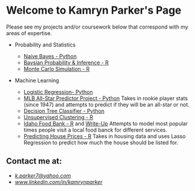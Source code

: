 # Welcome to Kamryn Parker's Page


Please see my projects and/or coursework below that correspond with my areas of expertise.

* Probability and Statistics
  - [Naive Bayes - Python](https://github.com/kampark7/CodeProjectsandCoursework/blob/master/EssentialsOfDataSciecne/hw05/naive-bayes.ipynb)
  - [Baysian Probability & Inference - R](https://github.com/kampark7/CodeProjectsandCoursework/blob/master/PrincipalsofDataScienceinR/Homeworks/Homework%209%20-%20Bayes%20Probability%20and%20Inference(1).rmd)
  - [Monte Carlo Simulation - R](https://github.com/kampark7/CodeProjectsandCoursework/blob/master/PrincipalsofDataScienceinR/Homeworks/Homework%209%20-%20Bayes%20Probability%20and%20Inference(1).rmd)

* Machine Learning
  - [Logistic Regression- Python](https://github.com/kampark7/CodeProjectsandCoursework/blob/master/IntroToMachineLearning/homework5/hw5.ipynb)
  - [MLB All-Star Predictor Project - Python](https://github.com/kampark7/CodeProjectsandCoursework/blob/master/IntroToMachineLearning/finalproject/finalproject.ipynb)
    Takes in rookie player stats (since 1947) and attempts to predict if they will be an all-star or not.
  - [Decision Tree Classifier - Python](https://github.com/kampark7/CodeProjectsandCoursework/blob/master/IntroToMachineLearning/homework6/Homework6.ipynb)
  - [Unsupervised Clustering - R](https://github.com/kampark7/CodeProjectsandCoursework/blob/master/PrincipalsofDataScienceinR/Homeworks/Homework%2013%20-%20Unsupervised%20Clustering.rmd)
  - [Idaho Food Bank - R](https://github.com/kampark7/CodeProjectsandCoursework/blob/master/StatisticalModelinginR/Project3/Project3.Rmd) and [Write-Up](https://github.com/kampark7/CodeProjectsandCoursework/blob/master/StatisticalModelinginR/Project3/Project3WriteUp.pdf) Attempts to model most popular times people visit a local food banck for different services.
  - [Predicting House Prices - R](https://github.com/kampark7/CodeProjectsandCoursework/blob/master/StatisticalModelinginR/Project4/Project4.Rmd) Takes in housing data and uses Lasso Regression to predict how much the house should be listed for.




## Contact me at:
* *k.parker7@yahoo.com*
* *www.linkedin.com/in/kamrynparker*
